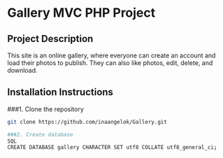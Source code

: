 # Gallery MVC PHP Project

## Project Description
This site is an online gallery, where everyone can create an account and load their photos to publish.
They can also like photos, edit, delete, and download.

## Installation Instructions
###1. Clone the repository
```sh
git clone https://github.com/inaangelok/Gallery.git

###2. Create database
SQL
CREATE DATABASE gallery CHARACTER SET utf8 COLLATE utf8_general_ci;


